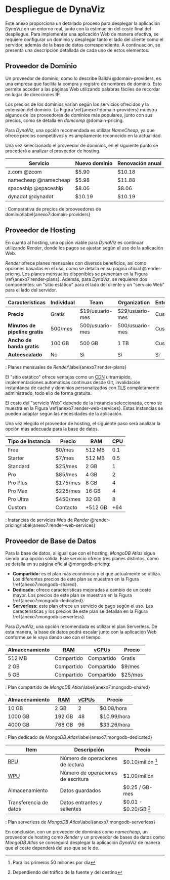 # Despliegue de DynaViz

Este anexo proporciona un detallado proceso para desplegar la aplicación *DynaViz* en un entorno real, junto con la estimación del coste final del despliegue. Para implementar una aplicación Web de manera efectiva, se requiere configurar un dominio y desplegar tanto el lado del cliente como el servidor, además de la base de datos correspondiente. A continuación, se presenta una descripción detallada de cada uno de estos elementos.

## Proveedor de Dominio

Un proveedor de dominio, como lo describe Balkhi @domain-providers, es una empresa que facilita la compra y registro de nombres de dominio. Esto permite acceder a las páginas Web utilizando palabras fáciles de recordar en lugar de direcciones IP.

Los precios de los dominios varían según los servicios ofrecidos y la extensión del dominio. La Figura \ref{anexo7:domain-providers} muestra algunos de los proveedores de dominios más populares, junto con sus precios, como se detalla en *domcomp* @domain-pricing.

Para *DynaViz*, una opción recomendada es utilizar *NameCheap*, ya que ofrece precios competitivos y es ampliamente reconocido en la actualidad.

Una vez seleccionado el proveedor de dominios, en el siguiente punto se procederá a analizar el proveedor de hosting.

| **Servicio**         | **Nuevo dominio** | **Renovación anual** |
| -------------------- | ----------------- | -------------------- |
| z.com @zcom          | $5.90             | $10.18               |
| namecheap @namecheap | $5.98             | $11.88               |
| spaceship @spaceship | $8.06             | $8.06                |
| dynadot @dynadot     | $10.19            | $10.19               |

: Comparativa de precios de prooveedores de dominio\label{anexo7:domain-providers}

## Proveedor de Hosting

En cuanto al hosting, una opción viable para *DynaViz* es continuar utilizando *Render*, donde los pagos se ajustan según el uso de la aplicación Web.

*Render* ofrece planes mensuales con diversos beneficios, así como opciones basadas en el uso, como se detalla en su página oficial @render-pricing. Los planes mensuales disponibles se presentan en la Figura \ref{anexo7:render-plans}. Además, para *DynaViz*, se requieren dos componentes: un "sitio estático" para el lado del cliente y un "servicio Web" para el lado del servidor.

| **Caracteristicas**        | **Individual** | **Team**        | **Organization** | **Enterprise** |
| ----------------------- | --------- | ---------------- | ----------------- | ------- |
| **Precio**                 | Gratis     | $19/usuario-mes | $29/usuario-mes | Custom     |
| **Minutos de pipeline gratis** | 500/mes    | 500/usuario-mes | 500/usuario-mes | Custom     |
| **Ancho de banda gratis**  | 100 GB     | 500 GB          | 1 TB            | Custom     |
| **Autoescalado**           | No         | Si              | Si              | Si         |

: Planes mensuales de *Render*\label{anexo7:render-plans}

El "sitio estático" ofrece ventajas como un [CDN](#CDN) ultrarrápido, implementaciones automáticas continuas desde Git, invalidación instantánea de caché y dominios personalizados con [TLS](#TLS) completamente administrado, todo ello de forma gratuita.

El coste del "servicio Web" depende de la instancia seleccionada, como se muestra en la Figura \ref{anexo7:render-web-services}. Estas instancias se pueden adaptar según las necesidades de la aplicación.

Una vez elegido el proveedor de hosting, el siguiente paso será analizar la opción más adecuada para la base de datos.

| **Tipo de Instancia** | **Precio** | **RAM** | **CPU** |
| --------------------- | ---------- | ------- | ------- |
| Free                  | $0/mes     | 512 MB  | 0.1     |
| Starter               | $7/mes     | 512 MB  | 0.5     |
| Standard              | $25/mes    | 2 GB    | 1       |
| Pro                   | $85/mes    | 4 GB    | 2       |
| Pro Plus              | $175/mes   | 8 GB    | 4       |
| Pro Max               | $225/mes   | 16 GB   | 4       |
| Pro Ultra             | $450/mes   | 32 GB   | 8       |
| Custom                | Contacto   | +512 GB | +64     |

: Instancias de servicios Web de *Render* @render-pricing\label{anexo7:render-web-services}

## Proveedor de Base de Datos

Para la base de datos, al igual que con el hosting, *MongoDB Atlas* sigue siendo una opción sólida. Este servicio ofrece tres planes distintos, como se detalla en su página oficial @mongodb-pricing:

- **Compartido:** es el plan más económico y el que actualmente se utiliza. Los diferentes precios de este plan se muestran en la Figura \ref{anexo7:mongodb-shared}.
- **Dedicado:** ofrece características mejoradas a cambio de un coste mayor. Los precios de este plan se muestran en la Figura \ref{anexo7:mongodb-dedicated}.
- **Serverless:** este plan ofrece un servicio de pago según el uso. Las características y los precios de este plan se detallan en la Figura \ref{anexo7:mongodb-serverless}.

Para *DynaViz*, una opción recomendada es utilizar el plan Serverless. De esta manera, la base de datos podrá escalar junto con la aplicación Web conforme se le vaya dando uso con el tiempo.

| **Almacenamiento** | **[RAM](#RAM)** | **[vCPUs](#vCPU)** | **Precio** |
| ------------------ | --------------- | ------------------ | ---------- |
| 512 MB             | Compartido      | Compartido         | Gratis     |
| 2 GB               | Compartido      | Compartido         | $9/mes     |
| 5 GB               | Compartido      | Compartido         | $25/mes    |

: Plan compartido de *MongoDB Atlas*\label{anexo7:mongodb-shared}

| **Almacenamiento** | **[RAM](#RAM)** | **[vCPUs](#vCPUs)** | **Precio**  |
| ------------------ | --------------- | ------------------- | ----------- |
| 10 GB              | 2 GB            | 2                   | $0.08/hora  |
| 1000 GB            | 192 GB          | 48                  | $10.99/hora |
| 4000 GB            | 768 GB          | 96                  | $33.26/hora |

: Plan dedicado de *MongoDB Atlas*\label{anexo7:mongodb-dedicated}

| **Item**               | **Descripción**                    | **Precio**                                     |
| ---------------------- | ---------------------------------- | ---------------------------------------------- |
| [RPU](#RPU)            | Número de operaciones de lectura   | $0.10/millón [^anexo7:rpu]                     |
| [WPU](#WPU)            | Número de operaciones de escritura | $1.00/millón                                   |
| Almacenamiento         | Datos guardados                    | $0.25 / GB-mes                                 |
| Transferencia de datos | Datos entrantes y salientes        | $0.01 - $0.20/GB [^anexo7:transferencia-datos] |

: Plan serverless de *MongoDB Atlas*\label{anexo7:mongodb-serverless}

En conclusión, con un proveedor de dominios como *namecheap*, un proveedor de hosting como *Render* y un proveedor de bases de datos como *MongoDB Atlas* se conseguirá desplegar la aplicación *DynaViz* de manera que el coste dependerá del uso que se le de.

[^anexo7:rpu]: Para los primeros 50 millones por día
[^anexo7:transferencia-datos]: Dependiendo del tráfico de la fuente y del destino
